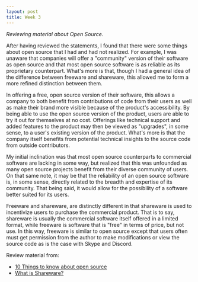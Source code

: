 ```yaml
---
layout: post
title: Week 3
---
```



*Reviewing material about Open Source.*

After having reviewed the statements, I found that there were some things about open source that I had and had not realized. For example, I was unaware that companies will offer a "community" version of their software as open source and that most open source software is as reliable as its proprietary counterpart. What's more is that, though I had a general idea of the difference between freeware and shareware, this allowed me to form a more refined distinction between them.  

  In offering a free, open source version of their software, this allows a company to both benefit from contributions of code from their users as well as make their brand more visible because of the product's accessibility. By being able to use the open source version of the product, users are able to try it out for themselves at no cost. Offerings like technical support and added features to the product may then be viewed as "upgrades", in some sense, to a  user's existing version of the product. What's more is that the company itself benefits from potential technical insights to the source code from outside contributors.  

  My initial inclination was that most open source counterparts to commercial software are lacking in some way, but realized that this was unfounded as many open source projects benefit from their diverse community of users. On that same note, it may be that the reliability of an open source software is, in some sense, directly related to the breadth and expertise of its community. That being said, it would allow for the possibility of a software better suited for its users.  
  
  Freeware and shareware, are distinctly different in that shareware is used to incentivize users to purchase the commercial product. That is to say, shareware is usually the commercial software itself offered in a limited format, while freeware is software that is "free" in terms of price, but not use. In this way, freeware is similar to open source except that users often must get permission from the author to make modifications or view the source code as is the case with Skype and Discord. 

Review material from:
 * [10 Things to know about open source][1]
 * [What is Shareware?][2]

[1]: https://www.techrepublic.com/blog/10-things/10-things-you-should-know-about-open-source-before-you-use-it/
[2]: https://www.kaspersky.com/resource-center/definitions/shareware
